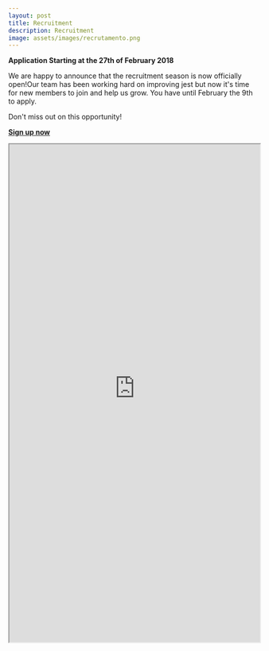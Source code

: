 ```yaml
---
layout: post
title: Recruitment
description: Recruitment
image: assets/images/recrutamento.png
---
```

**Application Starting at the 27th of February 2018**

We are happy to announce that the recruitment season is now officially open!Our team has been working hard on improving jest but now it's time for new members to join and help us grow. You have until February the 9th to apply.

Don't miss out on this opportunity!

[**Sign up now**](https://jestrecrutamento.typeform.com/to/o7sMmA)
<meta http-equiv="X-FRAME-OPTIONS" content="ALLOW">
<iframe title='Recrutamento' src="https://jestrecrutamento.typeform.com/to/o7sMmA" height="1000px" width="100%"></iframe>


